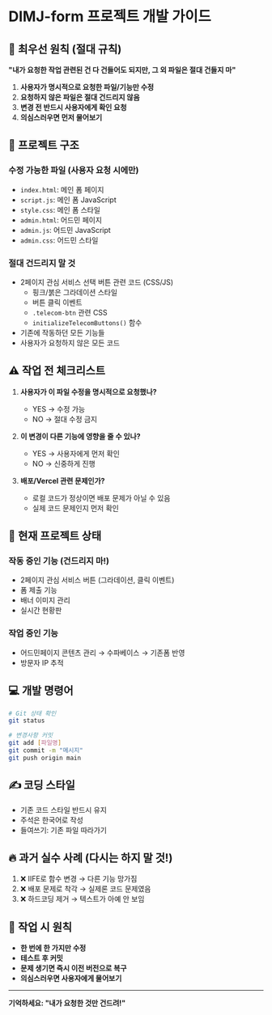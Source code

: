 # DIMJ-form 프로젝트 개발 가이드

## 🚨 최우선 원칙 (절대 규칙)

**"내가 요청한 작업 관련된 건 다 건들어도 되지만, 그 외 파일은 절대 건들지 마"**

1. **사용자가 명시적으로 요청한 파일/기능만 수정**
2. **요청하지 않은 파일은 절대 건드리지 않음**
3. **변경 전 반드시 사용자에게 확인 요청**
4. **의심스러우면 먼저 물어보기**

## 📁 프로젝트 구조

### 수정 가능한 파일 (사용자 요청 시에만)
- `index.html`: 메인 폼 페이지
- `script.js`: 메인 폼 JavaScript
- `style.css`: 메인 폼 스타일
- `admin.html`: 어드민 페이지
- `admin.js`: 어드민 JavaScript
- `admin.css`: 어드민 스타일

### 절대 건드리지 말 것
- 2페이지 관심 서비스 선택 버튼 관련 코드 (CSS/JS)
  - 핑크/붉은 그라데이션 스타일
  - 버튼 클릭 이벤트
  - `.telecom-btn` 관련 CSS
  - `initializeTelecomButtons()` 함수
- 기존에 작동하던 모든 기능들
- 사용자가 요청하지 않은 모든 코드

## ⚠️ 작업 전 체크리스트

1. **사용자가 이 파일 수정을 명시적으로 요청했나?**
   - YES → 수정 가능
   - NO → 절대 수정 금지

2. **이 변경이 다른 기능에 영향을 줄 수 있나?**
   - YES → 사용자에게 먼저 확인
   - NO → 신중하게 진행

3. **배포/Vercel 관련 문제인가?**
   - 로컬 코드가 정상이면 배포 문제가 아닐 수 있음
   - 실제 코드 문제인지 먼저 확인

## 🎯 현재 프로젝트 상태

### 작동 중인 기능 (건드리지 마!)
- 2페이지 관심 서비스 버튼 (그라데이션, 클릭 이벤트)
- 폼 제출 기능
- 배너 이미지 관리
- 실시간 현황판

### 작업 중인 기능
- 어드민페이지 콘텐츠 관리 → 수파베이스 → 기존폼 반영
- 방문자 IP 추적

## 💻 개발 명령어

```bash
# Git 상태 확인
git status

# 변경사항 커밋
git add [파일명]
git commit -m "메시지"
git push origin main
```

## ✍️ 코딩 스타일

- 기존 코드 스타일 반드시 유지
- 주석은 한국어로 작성
- 들여쓰기: 기존 파일 따라가기

## 🔥 과거 실수 사례 (다시는 하지 말 것!)

1. ❌ IIFE로 함수 변경 → 다른 기능 망가짐
2. ❌ 배포 문제로 착각 → 실제론 코드 문제였음
3. ❌ 하드코딩 제거 → 텍스트가 아예 안 보임

## 📝 작업 시 원칙

- **한 번에 한 가지만 수정**
- **테스트 후 커밋**
- **문제 생기면 즉시 이전 버전으로 복구**
- **의심스러우면 사용자에게 물어보기**

---

**기억하세요: "내가 요청한 것만 건드려!"**

